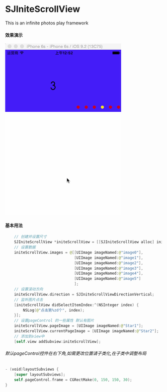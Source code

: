# SJIniteScrollView

This is an infinite photos play framework

#### 效果演示

![](SJIniteScrollView.gif)

#### 基本用法

``` swift
    // 创建并设置尺寸
    SJIniteScrollView *initeScrollView = [[SJIniteScrollView alloc] initWithFrame:CGRectMake(0, 0, 375, 200)];
    // 设置数据
    initeScrollView.images = @[[UIImage imageNamed:@"image0"],
                               [UIImage imageNamed:@"image1"],
                               [UIImage imageNamed:@"image2"],
                               [UIImage imageNamed:@"image3"],
                               [UIImage imageNamed:@"image4"],
                               [UIImage imageNamed:@"image5"]
                               ];
    // 设置滚动方向
    initeScrollView.direction = SJIniteScrollViewDirectionVertical;
    // 监听图片点击
    [initeScrollView didSelectItemIndex:^(NSInteger index) {
        NSLog(@"点击第%zd个", index);
    }];
    // 设置pageControl 的一些属性 默认有图片
    initeScrollView.pageImage = [UIImage imageNamed:@"Star1"];
    initeScrollView.currentPageImage = [UIImage imageNamed:@"Star2"];
    // 添加到view中
    [self.view addSubview:initeScrollView];
```

###### 默认pageControl控件在右下角,如需更改位置请子类化,在子类中调整布局

``` swift
- (void)layoutSubviews {
    [super layoutSubviews];
    self.pageControl.frame = CGRectMake(0, 150, 150, 30);
}
```


